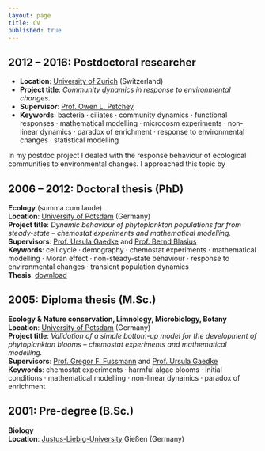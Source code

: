 ```yaml
---
layout: page
title: CV
published: true
---
```


## 2012 – 2016: Postdoctoral researcher
* **Location**: [University of Zurich](https://www.uzh.ch/en.html) (Switzerland)  
* **Project title**: _Community dynamics in response to environmental changes._  
* **Supervisor**: [Prof. Owen L. Petchey](http://www.ieu.uzh.ch/en/staff/member/petchey_owen.html)  
* **Keywords**: bacteria · ciliates · community dynamics · functional responses · mathematical modelling · microcosm experiments · non-linear dynamics · paradox of enrichment · response to environmental changes · statistical modelling  

In my postdoc project I dealed with the response behaviour of ecological communities to environmental changes. I approached this topic by


## 2006 – 2012: Doctoral thesis (PhD)
**Ecology** (summa cum laude)  
**Location**: [University of Potsdam](http://www.uni-potsdam.de/) (Germany)  
**Project title**: _Dynamic behaviour of phytoplankton populations far from steady-state – chemostat experiments and mathematical modelling._  
**Supervisors**: [Prof. Ursula Gaedke](https://www.uni-potsdam.de/ibb-ecology/mitarbeiterinnen/prof-dr-ursula-gaedke.html) and [Prof. Bernd Blasius](https://www.icbm.de/mathematische-modellierung/)  
**Keywords**: cell cycle · demography · chemostat experiments · mathematical modelling · Moran effect · non-steady-state behaviour · response to environmental changes · transient population dynamics  
**Thesis**: [download](https://publishup.uni-potsdam.de/opus4-ubp/frontdoor/deliver/index/docId/5618/file/massie_diss.pdf)


## 2005: Diploma thesis (M.Sc.)
**Ecology & Nature conservation, Limnology, Microbiology, Botany**   
**Location**: [University of Potsdam](http://www.uni-potsdam.de/) (Germany)  
**Project title**: _Validation of a simple bottom-up model for the development of phytoplankton blooms – chemostat experiments and mathematical modelling._   
**Supervisors**: [Prof. Gregor F. Fussmann](https://www.mcgill.ca/cambam/people/ecology-and-evolutionary-biological-group/fussmann-gregor) and [Prof. Ursula Gaedke](https://www.uni-potsdam.de/ibb-ecology/mitarbeiterinnen/prof-dr-ursula-gaedke.html)  
**Keywords**: chemostat experiments · harmful algae blooms · initial conditions · mathematical modelling · non-linear dynamics · paradox of enrichment   


## 2001: Pre-degree (B.Sc.)
**Biology**  
**Location**: [Justus-Liebig-University](https://www.uni-giessen.de/index.html) Gießen (Germany)
